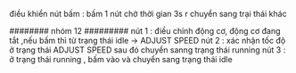 điều khiển nút bấm : bấm 1 nút chờ thời gian 3s r chuyển sang trại thái khác

######## nhóm 12 #########
nút 1 : điều chỉnh động cơ, động cơ đang tắt ,nếu bấm thì từ trạng thái idle -> ADJUST SPEED
nút 2 : xác nhận tốc độ ở trạng thái ADJUST SPEED sau đó chuyển sanng trạng thái running
nút 3 : ở trạng thái running , bấm vào và chuyển sang trạng thái idle
